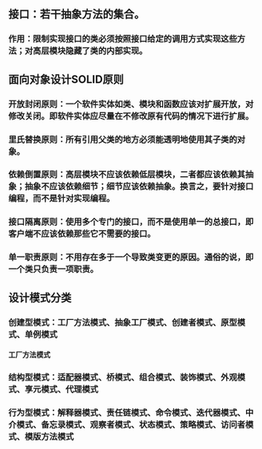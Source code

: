 ## 接口：若干抽象方法的集合。
### 作用：限制实现接口的类必须按照接口给定的调用方式实现这些方法；对高层模块隐藏了类的内部实现。

## 面向对象设计SOLID原则

### 开放封闭原则：一个软件实体如类、模块和函数应该对扩展开放，对修改关闭。即软件实体应尽量在不修改原有代码的情况下进行扩展。

### 里氏替换原则：所有引用父类的地方必须能透明地使用其子类的对象。

### 依赖倒置原则：高层模块不应该依赖低层模块，二者都应该依赖其抽象；抽象不应该依赖细节；细节应该依赖抽象。换言之，要针对接口编程，而不是针对实现编程。

### 接口隔离原则：使用多个专门的接口，而不是使用单一的总接口，即客户端不应该依赖那些它不需要的接口。

### 单一职责原则：不用存在多于一个导致类变更的原因。通俗的说，即一个类只负责一项职责。

## 设计模式分类

### 创建型模式：工厂方法模式、抽象工厂模式、创建者模式、原型模式、单例模式

#### 工厂方法模式

### 结构型模式：适配器模式、桥模式、组合模式、装饰模式、外观模式、享元模式、代理模式

### 行为型模式：解释器模式、责任链模式、命令模式、迭代器模式、中介模式、备忘录模式、观察者模式、状态模式、策略模式、访问者模式、模版方法模式